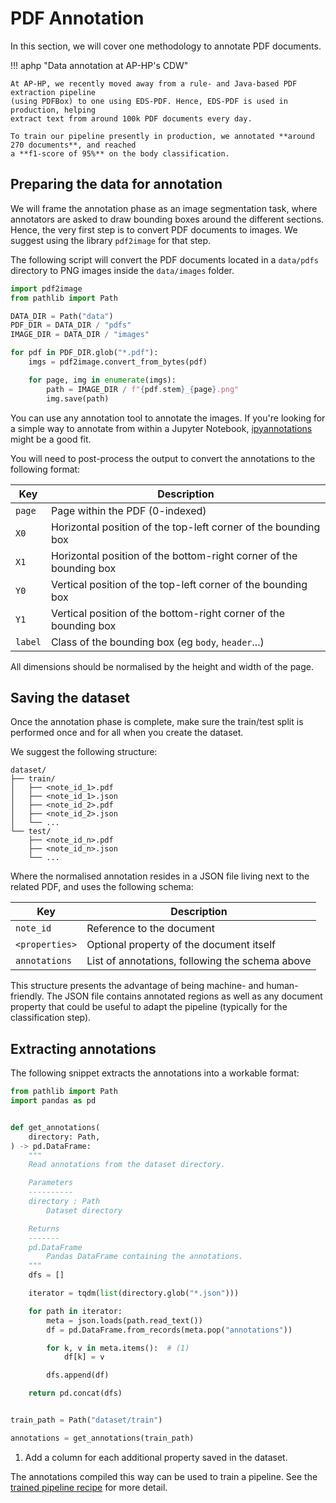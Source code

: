 # PDF Annotation

In this section, we will cover one methodology to annotate PDF documents.

!!! aphp "Data annotation at AP-HP's CDW"

    At AP-HP, we recently moved away from a rule- and Java-based PDF extraction pipeline
    (using PDFBox) to one using EDS-PDF. Hence, EDS-PDF is used in production, helping
    extract text from around 100k PDF documents every day.

    To train our pipeline presently in production, we annotated **around 270 documents**, and reached
    a **f1-score of 95%** on the body classification.

## Preparing the data for annotation

We will frame the annotation phase as an image segmentation task,
where annotators are asked to draw bounding boxes around the different sections.
Hence, the very first step is to convert PDF documents to images. We suggest using the
library `pdf2image` for that step.

The following script will convert the PDF documents located in a `data/pdfs` directory
to PNG images inside the `data/images` folder.

```python
import pdf2image
from pathlib import Path

DATA_DIR = Path("data")
PDF_DIR = DATA_DIR / "pdfs"
IMAGE_DIR = DATA_DIR / "images"

for pdf in PDF_DIR.glob("*.pdf"):
    imgs = pdf2image.convert_from_bytes(pdf)

    for page, img in enumerate(imgs):
        path = IMAGE_DIR / f"{pdf.stem}_{page}.png"
        img.save(path)
```

You can use any annotation tool to annotate the images. If you're looking for a simple
way to annotate from within a Jupyter Notebook,
[ipyannotations](https://ipyannotations.readthedocs.io/en/latest/examples/image-landmarks.html#annotating-bounding-boxes)
might be a good fit.

You will need to post-process the output
to convert the annotations to the following format:

| Key     | Description                                                        |
| ------- | ------------------------------------------------------------------ |
| `page`  | Page within the PDF (0-indexed)                                    |
| `X0`    | Horizontal position of the top-left corner of the bounding box     |
| `X1`    | Horizontal position of the bottom-right corner of the bounding box |
| `Y0`    | Vertical position of the top-left corner of the bounding box       |
| `Y1`    | Vertical position of the bottom-right corner of the bounding box   |
| `label` | Class of the bounding box (eg `body`, `header`...)                 |

All dimensions should be normalised by the height and width of the page.

## Saving the dataset

Once the annotation phase is complete, make sure the train/test split is performed
once and for all when you create the dataset.

We suggest the following structure:

```title="Directory structure"
dataset/
├── train/
│   ├── <note_id_1>.pdf
│   ├── <note_id_1>.json
│   ├── <note_id_2>.pdf
│   ├── <note_id_2>.json
│   └── ...
└── test/
    ├── <note_id_n>.pdf
    ├── <note_id_n>.json
    └── ...
```

Where the normalised annotation resides in a JSON file living next to the related PDF,
and uses the following schema:

| Key            | Description                                     |
| -------------- | ----------------------------------------------- |
| `note_id`      | Reference to the document                       |
| `<properties>` | Optional property of the document itself        |
| `annotations`  | List of annotations, following the schema above |

This structure presents the advantage of being machine- and human-friendly.
The JSON file contains annotated regions as well as any document property that
could be useful to adapt the pipeline (typically for the classification step).

## Extracting annotations

The following snippet extracts the annotations into a workable format:

```python
from pathlib import Path
import pandas as pd


def get_annotations(
    directory: Path,
) -> pd.DataFrame:
    """
    Read annotations from the dataset directory.

    Parameters
    ----------
    directory : Path
        Dataset directory

    Returns
    -------
    pd.DataFrame
        Pandas DataFrame containing the annotations.
    """
    dfs = []

    iterator = tqdm(list(directory.glob("*.json")))

    for path in iterator:
        meta = json.loads(path.read_text())
        df = pd.DataFrame.from_records(meta.pop("annotations"))

        for k, v in meta.items():  # (1)
            df[k] = v

        dfs.append(df)

    return pd.concat(dfs)


train_path = Path("dataset/train")

annotations = get_annotations(train_path)
```

1. Add a column for each additional property saved in the dataset.

The annotations compiled this way can be used to train a pipeline.
See the [trained pipeline recipe](./sklearn.md) for more detail.
